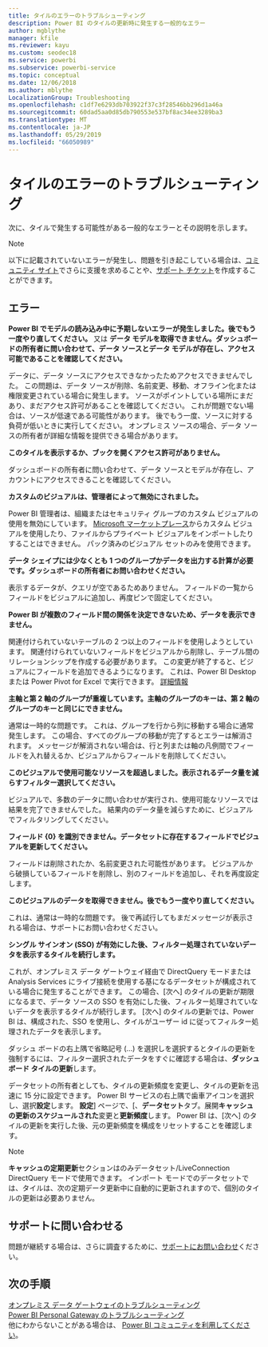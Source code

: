 ```yaml
---
title: タイルのエラーのトラブルシューティング
description: Power BI のタイルの更新時に発生する一般的なエラー
author: mgblythe
manager: kfile
ms.reviewer: kayu
ms.custom: seodec18
ms.service: powerbi
ms.subservice: powerbi-service
ms.topic: conceptual
ms.date: 12/06/2018
ms.author: mblythe
LocalizationGroup: Troubleshooting
ms.openlocfilehash: c1df7e6293db703922f37c3f28546bb296d1a46a
ms.sourcegitcommit: 60dad5aa0d85db790553e537bf8ac34ee3289ba3
ms.translationtype: MT
ms.contentlocale: ja-JP
ms.lasthandoff: 05/29/2019
ms.locfileid: "66050989"
---
```

# <a name="troubleshooting-tile-errors"></a>タイルのエラーのトラブルシューティング
次に、タイルで発生する可能性がある一般的なエラーとその説明を示します。

> [!NOTE]
> 以下に記載されていないエラーが発生し、問題を引き起こしている場合は、[コミュニティ サイト](http://community.powerbi.com/)でさらに支援を求めることや、[サポート チケット](https://powerbi.microsoft.com/support/)を作成することができます。
> 
> 

## <a name="errors"></a>エラー
**Power BI でモデルの読み込み中に予期しないエラーが発生しました。後でもう一度やり直してください。**
又は **データ モデルを取得できません。ダッシュボードの所有者に問い合わせて、データ ソースとデータ モデルが存在し、アクセス可能であることを確認してください。**

データに、データ ソースにアクセスできなかったためアクセスできませんでした。 この問題は、データ ソースが削除、名前変更、移動、オフライン化または権限変更されている場合に発生します。 ソースがポイントしている場所にまだあり、まだアクセス許可があることを確認してください。 これが問題でない場合は、ソースが低速である可能性があります。 後でもう一度、ソースに対する負荷が低いときに実行してください。 オンプレミス ソースの場合、データ ソースの所有者が詳細な情報を提供できる場合があります。

**このタイルを表示するか、ブックを開くアクセス許可がありません。**

ダッシュボードの所有者に問い合わせて、データ ソースとモデルが存在し、アカウントにアクセスできることを確認してください。

**カスタムのビジュアルは、管理者によって無効にされました。**

Power BI 管理者は、組織またはセキュリティ グループのカスタム ビジュアルの使用を無効にしています。 [Microsoft マーケットプレース](https://appsource.microsoft.com/en-us/marketplace/apps?page=1&product=power-bi-visuals)からカスタム ビジュアルを使用したり、ファイルからプライベート ビジュアルをインポートしたりすることはできません。 パック済みのビジュアル セットのみを使用できます。


**データ シェイプには少なくとも 1 つのグループかデータを出力する計算が必要です。ダッシュボードの所有者にお問い合わせください。**

表示するデータが、クエリが空であるためありません。 フィールドの一覧からフィールドをビジュアルに追加し、再度ピンで固定してください。

**Power BI が複数のフィールド間の関係を決定できないため、データを表示できません。**

関連付けられていないテーブルの 2 つ以上のフィールドを使用しようとしています。 関連付けられていないフィールドをビジュアルから削除し、テーブル間のリレーションシップを作成する必要があります。 この変更が終了すると、ビジュアルにフィールドを追加できるようになります。 これは、Power BI Desktop または Power Pivot for Excel で実行できます。 [詳細情報](desktop-create-and-manage-relationships.md)

**主軸と第 2 軸のグループが重複しています。主軸のグループのキーは、第 2 軸のグループのキーと同じにできません。**

通常は一時的な問題です。 これは、グループを行から列に移動する場合に通常発生します。 この場合、すべてのグループの移動が完了するとエラーは解消されます。 メッセージが解消されない場合は、行と列または軸の凡例間でフィールドを入れ替えるか、ビジュアルからフィールドを削除してください。  

**このビジュアルで使用可能なリソースを超過しました。表示されるデータ量を減らすフィルター選択してください。**

ビジュアルで、多数のデータに問い合わせが実行され、使用可能なリソースでは結果を完了できませんでした。 結果内のデータ量を減らすために、ビジュアルでフィルタリングしてください。

**フィールド {0} を識別できません。データセットに存在するフィールドでビジュアルを更新してください。**

フィールドは削除されたか、名前変更された可能性があります。 ビジュアルから破損しているフィールドを削除し、別のフィールドを追加し、それを再度設定します。

**このビジュアルのデータを取得できません。後でもう一度やり直してください。**

これは、通常は一時的な問題です。 後で再試行してもまだメッセージが表示される場合は、サポートにお問い合わせください。

**シングル サインオン (SSO) が有効にした後、フィルター処理されていないデータを表示するタイルを続行します。**

これが、オンプレミス データ ゲートウェイ経由で DirectQuery モードまたは Analysis Services にライブ接続を使用する基になるデータセットが構成されている場合に発生することができます。 この場合、[次へ] のタイルの更新が期限になるまで、データ ソースの SSO を有効にした後、フィルター処理されていないデータを表示するタイルが続行します。 [次へ] のタイルの更新では、Power BI は、構成された、SSO を使用し、タイルがユーザー id に従ってフィルター処理されたデータを表示します。 

ダッシュ ボードの右上隅で省略記号 (...) を選択しを選択するとタイルの更新を強制するには、フィルター選択されたデータをすぐに確認する場合は、**ダッシュ ボード タイルの更新**します。

データセットの所有者としても、タイルの更新頻度を変更し、タイルの更新を迅速に 15 分に設定できます。 Power BI サービスの右上隅で歯車アイコンを選択し、選択**設定**します。 **設定**] ページで、[、**データセット**タブ。展開**キャッシュの更新のスケジュールされた**変更と**更新頻度**します。 Power BI は、[次へ] のタイルの更新を実行した後、元の更新頻度を構成をリセットすることを確認します。

> [!NOTE]
> **キャッシュの定期更新**セクションはのみデータセット/LiveConnection DirectQuery モードで使用できます。 インポート モードでのデータセットでは、タイルは、次の定期データ更新中に自動的に更新されますので、個別のタイルの更新は必要ありません。

## <a name="contact-support"></a>サポートに問い合わせる
問題が継続する場合は、さらに調査するために、[サポートにお問い合わせ](https://support.powerbi.com)ください。

## <a name="next-steps"></a>次の手順
[オンプレミス データ ゲートウェイのトラブルシューティング](service-gateway-onprem-tshoot.md)  
[Power BI Personal Gateway のトラブルシューティング](service-admin-troubleshooting-power-bi-personal-gateway.md)  
他にわからないことがある場合は、 [Power BI コミュニティを利用してください](http://community.powerbi.com/)。

